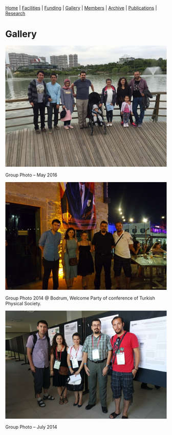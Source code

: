 [Home](index.md) | [Facilities](facilities.md) | [Funding](funding.md) | [Gallery](gallery.md) | [Members](members.md) | [Archive](newsarchive.md) | [Publications](publications.md) | [Research](research.md)

# Gallery
![Image](files/gallery/grup3.jpg)

Group Photo – May 2016

![Image](files/gallery/grup2.jpg)

Group Photo 2014 @ Bodrum, Welcome Party of conference of Turkish Physical Society.

![Image](files/gallery/grup1.jpg)

Group Photo – July 2014
